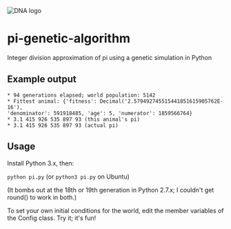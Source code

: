 ![DNA logo](http://i.imgur.com/lv6FDia.jpg "DNA logo")

# pi-genetic-algorithm

Integer division approximation of pi using a genetic simulation in Python

## Example output

    * 94 generations elapsed; world population: 5142
    * Fittest animal: {'fitness': Decimal('2.579492745515441851615905762E-16'),
    'denominator': 591918485, 'age': 5, 'numerator': 1859566764}
    * 3.1 415 926 535 897 93 (this animal's pi)
    * 3.1 415 926 535 897 93 (actual pi)

## Usage

Install Python 3.x, then:

`python pi.py` (or `python3 pi.py` on Ubuntu)

(It bombs out at the 18th or 19th generation in Python 2.7.x; I couldn't get round() to work in both.)

To set your own initial conditions for the world, edit the member variables of
the Config class. Try it; it's fun!
